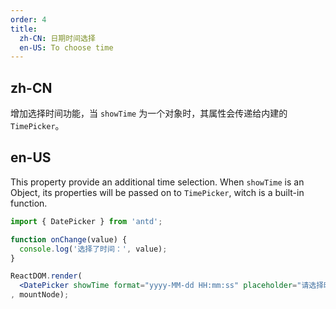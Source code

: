 ```yaml
---
order: 4
title:
  zh-CN: 日期时间选择
  en-US: To choose time
---
```


## zh-CN

增加选择时间功能，当 `showTime` 为一个对象时，其属性会传递给内建的 `TimePicker`。

## en-US

This property provide an additional time selection. When `showTime` is an Object, its properties will be passed on to `TimePicker`, witch is a built-in function.

````jsx
import { DatePicker } from 'antd';

function onChange(value) {
  console.log('选择了时间：', value);
}

ReactDOM.render(
  <DatePicker showTime format="yyyy-MM-dd HH:mm:ss" placeholder="请选择时间" onChange={onChange} />
, mountNode);
````
